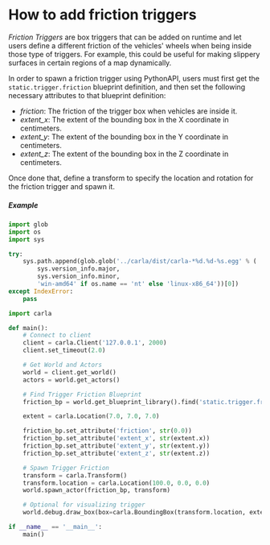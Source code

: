 <h1>How to add friction triggers</h1>

*Friction Triggers* are box triggers that can be added on runtime and let users define a different friction of the vehicles' wheels when being inside those type of triggers. For example, this could be useful for making slippery surfaces in certain regions of a map dynamically.

In order to spawn a friction trigger using PythonAPI, users must first get the `static.trigger.friction` blueprint definition, and then set the following necessary attributes to that blueprint definition:

- *friction*: The friction of the trigger box when vehicles are inside it.
- *extent_x*: The extent of the bounding box in the X coordinate in centimeters.
- *extent_y*: The extent of the bounding box in the Y coordinate in centimeters.
- *extent_z*: The extent of the bounding box in the Z coordinate in centimeters.

Once done that, define a transform to specify the location and rotation for the friction trigger and spawn it.

##### Example
```py
import glob
import os
import sys

try:
    sys.path.append(glob.glob('../carla/dist/carla-*%d.%d-%s.egg' % (
        sys.version_info.major,
        sys.version_info.minor,
        'win-amd64' if os.name == 'nt' else 'linux-x86_64'))[0])
except IndexError:
    pass

import carla

def main():
    # Connect to client
    client = carla.Client('127.0.0.1', 2000)
    client.set_timeout(2.0)

    # Get World and Actors
    world = client.get_world()
    actors = world.get_actors()

    # Find Trigger Friction Blueprint
    friction_bp = world.get_blueprint_library().find('static.trigger.friction')

    extent = carla.Location(7.0, 7.0, 7.0)

    friction_bp.set_attribute('friction', str(0.0))
    friction_bp.set_attribute('extent_x', str(extent.x))
    friction_bp.set_attribute('extent_y', str(extent.y))
    friction_bp.set_attribute('extent_z', str(extent.z))

    # Spawn Trigger Friction
    transform = carla.Transform()
    transform.location = carla.Location(100.0, 0.0, 0.0)
    world.spawn_actor(friction_bp, transform)

    # Optional for visualizing trigger
    world.debug.draw_box(box=carla.BoundingBox(transform.location, extent), rotation=transform.rotation, life_time=100, thickness=0.5, color=carla.Color(r=255,g=0,b=0))

if __name__ == '__main__':
    main()
```